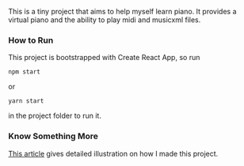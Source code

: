 This is a tiny project that aims to help myself learn piano. It provides a virtual piano and the ability to play midi and musicxml files. 

### How to Run

This project is bootstrapped with Create React App, so run

`npm start`

or

`yarn start`

in the project folder to run it. 

### Know Something More

[This article](https://imagicbell.github.io/front-end/2019/06/15/piano-app.html) gives detailed illustration on how I made this project.


